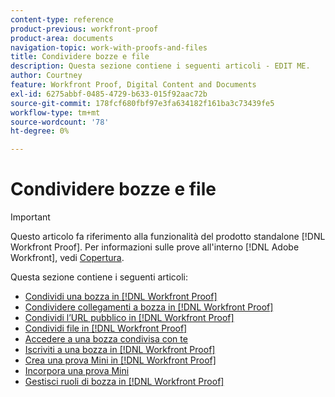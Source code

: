 ```yaml
---
content-type: reference
product-previous: workfront-proof
product-area: documents
navigation-topic: work-with-proofs-and-files
title: Condividere bozze e file
description: Questa sezione contiene i seguenti articoli - EDIT ME.
author: Courtney
feature: Workfront Proof, Digital Content and Documents
exl-id: 6275abbf-0485-4729-b633-015f92aac72b
source-git-commit: 178fcf680fbf97e3fa634182f161ba3c73439fe5
workflow-type: tm+mt
source-wordcount: '78'
ht-degree: 0%

---
```


# Condividere bozze e file

>[!IMPORTANT]
>
>Questo articolo fa riferimento alla funzionalità del prodotto standalone [!DNL Workfront Proof]. Per informazioni sulle prove all&#39;interno [!DNL Adobe Workfront], vedi [Copertura](../../../review-and-approve-work/proofing/proofing.md).

Questa sezione contiene i seguenti articoli:

* [Condividi una bozza in [!DNL Workfront Proof]](../../../workfront-proof/wp-work-proofsfiles/share-proofs-and-files/share-proof.md)
* [Condividere collegamenti a bozza in [!DNL Workfront Proof]](../../../workfront-proof/wp-work-proofsfiles/share-proofs-and-files/share-proof-links.md)
* [Condividi l’URL pubblico in [!DNL Workfront Proof]](../../../workfront-proof/wp-work-proofsfiles/share-proofs-and-files/share-public-url.md)
* [Condividi file in [!DNL Workfront Proof]](../../../workfront-proof/wp-work-proofsfiles/share-proofs-and-files/share-files.md)
* [Accedere a una bozza condivisa con te](../../../workfront-proof/wp-work-proofsfiles/share-proofs-and-files/access-proofs-shared-with-you.md)
* [Iscriviti a una bozza in [!DNL Workfront Proof]](../../../workfront-proof/wp-work-proofsfiles/share-proofs-and-files/subscribe-to-proof.md)
* [Crea una prova Mini in [!DNL Workfront Proof]](../../../workfront-proof/wp-work-proofsfiles/share-proofs-and-files/create-mini-proof.md)
* [Incorpora una prova Mini](../../../workfront-proof/wp-work-proofsfiles/share-proofs-and-files/embed-mini-proof.md)
* [Gestisci ruoli di bozza in [!DNL Workfront Proof]](../../../workfront-proof/wp-work-proofsfiles/share-proofs-and-files/manage-proof-roles.md)

